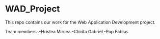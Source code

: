 # WAD_Project
This repo contains our work for the Web Application Development project.

Team members:
-Hristea Mircea
-Chirita Gabriel
-Pop Fabius
